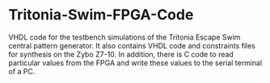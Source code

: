 # Tritonia-Swim-FPGA-Code

VHDL code for the testbench simulations of the Tritonia Escape Swim central pattern generator. 
It also contains VHDL code and constraints files for synthesis on the Zybo Z7-10.
In addition, there is C code to read particular values from the FPGA and write these values to the serial terminal of a PC.
